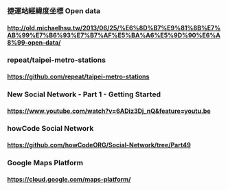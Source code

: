 ### 捷運站經緯度坐標 Open data
#### http://old.michaelhsu.tw/2013/06/25/%E6%8D%B7%E9%81%8B%E7%AB%99%E7%B6%93%E7%B7%AF%E5%BA%A6%E5%9D%90%E6%A8%99-open-data/
### repeat/taipei-metro-stations
#### https://github.com/repeat/taipei-metro-stations
### New Social Network - Part 1 - Getting Started
#### https://www.youtube.com/watch?v=6ADiz3Dj_nQ&feature=youtu.be
### howCode Social Network
#### https://github.com/howCodeORG/Social-Network/tree/Part49
### Google Maps Platform
#### https://cloud.google.com/maps-platform/
